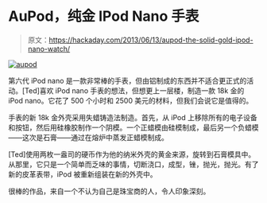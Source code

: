# AuPod，纯金 IPod Nano 手表

> 原文：<https://hackaday.com/2013/06/13/aupod-the-solid-gold-ipod-nano-watch/>

[![aupod](img/b16f05181b012d595ac00b2c28e39359.png)](http://hackaday.com/wp-content/uploads/2013/06/aupod.jpg)

第六代 iPod nano 是一款非常棒的手表，但由铝制成的东西并不适合更正式的活动。[Ted]喜欢 iPod nano 手表的想法，但想更上一层楼，制造一款 18k 金的 iPod nano。它花了 500 个小时和 2500 美元的材料，但我们会说它是值得的。

手表的新 18k 金外壳采用失蜡铸造法制造。首先，从 iPod 上移除所有的电子设备和按钮，然后用硅橡胶制作一个阴模。一个正蜡模由硅模制成，最后另一个负蜡模——这次是石膏——通过在熔炉中蒸发正蜡模制成。

[Ted]使用两枚一盎司的硬币作为他的纳米外壳的黄金来源，旋转到石膏模具中。从那里，它只是一个简单而乏味的事情，切断浇口，成型，锉，抛光，抛光。有了新的皮革表带，iPod 被重新组装在新的外壳中。

很棒的作品，来自一个不认为自己是珠宝商的人，令人印象深刻。
